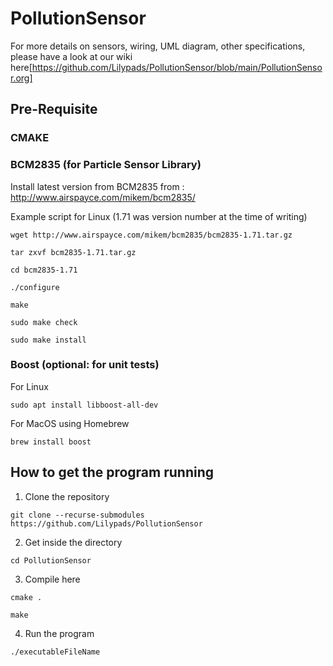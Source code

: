 # PollutionSensor

For more details on sensors, wiring, UML diagram, other specifications, please have a look at our wiki here[https://github.com/Lilypads/PollutionSensor/blob/main/PollutionSensor.org]

## Pre-Requisite

### CMAKE

### BCM2835 (for Particle Sensor Library)

Install latest version from BCM2835 from : http://www.airspayce.com/mikem/bcm2835/

Example script for Linux (1.71 was version number at the time of writing)

`
wget http://www.airspayce.com/mikem/bcm2835/bcm2835-1.71.tar.gz
`

`
tar zxvf bcm2835-1.71.tar.gz 
`

`
cd bcm2835-1.71
`

`
./configure
`

`
make
`

`
sudo make check
`

`
sudo make install
`

### Boost (optional: for unit tests)

For Linux

`sudo apt install libboost-all-dev`

For MacOS using Homebrew

`brew install boost`

## How to get the program running

1. Clone the repository

`git clone --recurse-submodules https://github.com/Lilypads/PollutionSensor`

2. Get inside the directory

`cd PollutionSensor`

3. Compile here

`cmake .`

`make`

4. Run the program

`./executableFileName`
